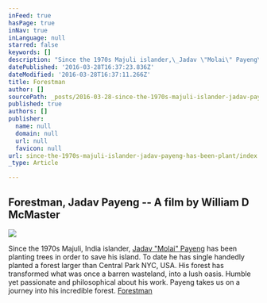 ```yaml
---
inFeed: true
hasPage: true
inNav: true
inLanguage: null
starred: false
keywords: []
description: "Since the 1970s Majuli islander,\_Jadav \"Molai\" Payeng\_has been planting trees in order to save\_his island. To date he has single handedly planted a forest larger than Central Park NYC. His forest has transformed what was once a barren wasteland, into a lush oasis.Humble yet passionate and philosophical about his work. Payeng takes us on a journey into his incredible forest. Forestman"
datePublished: '2016-03-28T16:37:23.836Z'
dateModified: '2016-03-28T16:37:11.266Z'
title: Forestman
author: []
sourcePath: _posts/2016-03-28-since-the-1970s-majuli-islander-jadav-payeng-has-been-plant.md
published: true
authors: []
publisher:
  name: null
  domain: null
  url: null
  favicon: null
url: since-the-1970s-majuli-islander-jadav-payeng-has-been-plant/index.html
_type: Article

---
```

## Forestman, Jadav Payeng -- A film by William D McMaster
![](https://the-grid-user-content.s3-us-west-2.amazonaws.com/733ba52b-111b-42b9-9380-2bb269317184.png)

Since the 1970s Majuli, India islander, [Jadav "Molai" Payeng][0] has been planting trees in order to save his island.  To date he has single handedly planted a forest larger than Central Park NYC, USA.  His forest has transformed what was once a barren wasteland, into a lush oasis.  Humble yet passionate and philosophical about his work. Payeng takes us on a journey into his incredible forest. [Forestman][1]

[0]: https://en.wikipedia.org/wiki/Jadav_Payeng
[1]: https://www.facebook.com/TheForestForTheTreesMovie